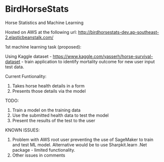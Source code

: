 # BirdHorseStats
Horse Statistics and Machine Learning

Hosted on AWS at the following url:
http://birdhorsestats-dev.ap-southeast-2.elasticbeanstalk.com/

1st machine learning task (proposed):

Using Kaggle dataset - https://www.kaggle.com/yasserh/horse-survival-dataset - train application to identify mortality outcome for new user input test data.

Current Funtionality:
1. Takes horse health details in a form
2. Presents those details via the model

TODO:
1. Train a model on the training data
2. Use the submitted health data to test the model
3. Present the results of the test to the user

KNOWN ISSUES:
1. Problem with AWS root user preventing the use of SageMaker to train and test ML model. Alternative would be to use Sharpkit.learn .Net package - limited functionality.
2. Other issues in comments
